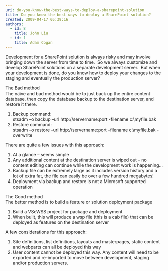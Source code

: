 ```yaml
---
uri: do-you-know-the-best-ways-to-deploy-a-sharepoint-solution
title: Do you know the best ways to deploy a SharePoint solution?
created: 2009-04-17 05:39:16
authors:
  - id: 8
    title: John Liu
  - id: 1
    title: Adam Cogan
---
```





<span class='intro'> Development for a SharePoint solution is always risky and may involve bringing down the server from time to time.&#160; So we always customize and develop SharePoint solutions on a separate development server.&#160; But when your development is done, do you know how to deploy your changes to the staging and eventually the production server?
 </span>


  <p>The Bad method <br>
The naïve and bad method would be to just back up the entire content database, then copy the database backup to the destination server, and restore it there. </p>
<ol>
    <li>Backup command&#58; <br>
    stsadm –o backup –url http&#58;//servername&#58;port -filename c&#58;\myfile.bak </li>
    <li>Restore command&#58; <br>
    stsadm –o restore –url http&#58;//servername&#58;port –filename c&#58;\myfile.bak -overwrite</li>
</ol>
<p>There are quite a few issues with this approach&#58; </p>
<ol>
    <li>At a glance – seems simple </li>
    <li>Any additional content at the destination server is wiped out – no content editing can continue while the development work is happening… </li>
    <li>Backup file can be extremely large as it includes version history and a lot of extra fat, the file can easily be over a few hundred megabytes! </li>
    <li>Deployment via backup and restore is not a Microsoft supported operation</li>
</ol>
<p>The Good method <br>
The better method is to build a feature or solution deployment package </p>
<ol>
    <li>Build a&#160;VSeWSS project for package and deployment </li>
    <li>When built, this will produce a&#160;wsp file (this is a cab file) that can be deployed as features on the destination server </li>
</ol>
<p>A few considerations for this approach&#58;&#160;</p>
<ol>
    <li>Site definitions, list definitions, layouts and masterpages, static content and webparts can all be deployed this way </li>
    <li>User content cannot be deployed this way. Any content will need to be exported and re-imported to move between development, staging and/or production servers. </li>
</ol>




